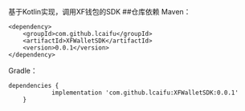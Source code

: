 基于Kotlin实现，调用XF钱包的SDK
##仓库依赖
Maven：
```
<dependency>
	<groupId>com.github.lcaifu</groupId>
	<artifactId>XFWalletSDK</artifactId>
	<version>0.0.1</version>
</dependency>
```
Gradle：
```
dependencies {
	        implementation 'com.github.lcaifu:XFWalletSDK:0.0.1'
	}
```
